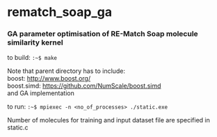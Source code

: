 # rematch_soap_ga
### GA parameter optimisation of RE-Match Soap molecule similarity kernel
to build: ``` :~$ make ```

Note that parent directory has to include:  
boost: http://www.boost.org/  
boost.simd: https://github.com/NumScale/boost.simd  
and GA implementation
  
to run: ``` :~$ mpiexec -n <no_of_processes> ./static.exe ```

Number of molecules for training and input dataset file are specified in static.c
